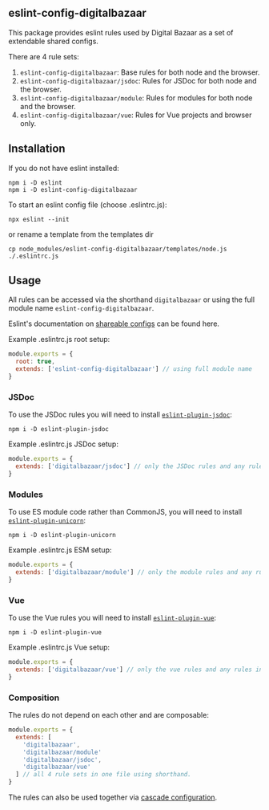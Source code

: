 ## eslint-config-digitalbazaar

This package provides eslint rules used by Digital Bazaar as a set of extendable shared configs.

There are 4 rule sets:
1. `eslint-config-digitalbazaar`: Base rules for both node and the browser.
2. `eslint-config-digitalbazaar/jsdoc`: Rules for JSDoc for both node and the browser.
3. `eslint-config-digitalbazaar/module`: Rules for modules for both node and the browser.
4. `eslint-config-digitalbazaar/vue`: Rules for Vue projects and browser only.

## Installation

If you do not have eslint installed:
```
npm i -D eslint
npm i -D eslint-config-digitalbazaar
```

To start an eslint config file (choose .eslintrc.js):
```
npx eslint --init
```
or rename a template from the templates dir
```
cp node_modules/eslint-config-digitalbazaar/templates/node.js ./.eslintrc.js
```

## Usage

All rules can be accessed via the shorthand `digitalbazaar`
or using the full module name `eslint-config-digitalbazaar`.

Eslint's documentation on [shareable configs](https://eslint.org/docs/developer-guide/shareable-configs) can be found here.

Example .eslintrc.js root setup:
```js
module.exports = {
  root: true,
  extends: ['eslint-config-digitalbazaar'] // using full module name
}
```

### JSDoc

To use the JSDoc rules you will need to install [`eslint-plugin-jsdoc`](https://github.com/gajus/eslint-plugin-jsdoc):
```
npm i -D eslint-plugin-jsdoc
```

Example .eslintrc.js JSDoc setup:
```js
module.exports = {
  extends: ['digitalbazaar/jsdoc'] // only the JSDoc rules and any rules in parent dirs
}
```

### Modules

To use ES module code rather than CommonJS, you will need to install [`eslint-plugin-unicorn`](https://github.com/sindresorhus/eslint-plugin-unicorn):
```
npm i -D eslint-plugin-unicorn
```

Example .eslintrc.js ESM setup:
```js
module.exports = {
  extends: ['digitalbazaar/module'] // only the module rules and any rules in parent dirs
}
```

### Vue

To use the Vue rules you will need to install [`eslint-plugin-vue`](https://eslint.vuejs.org/):
```
npm i -D eslint-plugin-vue
```

Example .eslintrc.js Vue setup:
```js
module.exports = {
  extends: ['digitalbazaar/vue'] // only the vue rules and any rules in parent dirs
}
```

### Composition

The rules do not depend on each other and are composable:
```js
module.exports = {
  extends: [
    'digitalbazaar',
    'digitalbazaar/module'
    'digitalbazaar/jsdoc',
    'digitalbazaar/vue'
  ] // all 4 rule sets in one file using shorthand.
}
```

The rules can also be used together via [cascade configuration](https://eslint.org/docs/user-guide/configuring).

